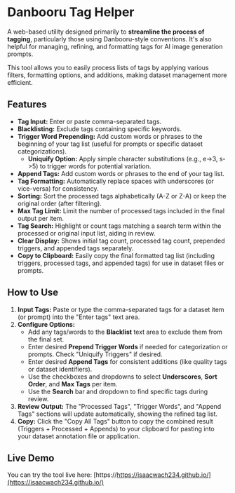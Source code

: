 # **Danbooru Tag Helper**

A web-based utility designed primarily to **streamline the process of tagging**, particularly those using Danbooru-style conventions. It's also helpful for managing, refining, and formatting tags for AI image generation prompts.

This tool allows you to easily process lists of tags by applying various filters, formatting options, and additions, making dataset management more efficient.

## **Features**

* **Tag Input:** Enter or paste comma-separated tags.  
* **Blacklisting:** Exclude tags containing specific keywords.  
* **Trigger Word Prepending:** Add custom words or phrases to the beginning of your tag list (useful for prompts or specific dataset categorizations).  
  * **Uniquify Option:** Apply simple character substitutions (e.g., e-\>3, s-\>5) to trigger words for potential variation.  
* **Append Tags:** Add custom words or phrases to the end of your tag list.  
* **Tag Formatting:** Automatically replace spaces with underscores (or vice-versa) for consistency.  
* **Sorting:** Sort the processed tags alphabetically (A-Z or Z-A) or keep the original order (after filtering).  
* **Max Tag Limit:** Limit the number of processed tags included in the final output per item.  
* **Tag Search:** Highlight or count tags matching a search term within the processed or original input list, aiding in review.  
* **Clear Display:** Shows initial tag count, processed tag count, prepended triggers, and appended tags separately.  
* **Copy to Clipboard:** Easily copy the final formatted tag list (including triggers, processed tags, and appended tags) for use in dataset files or prompts.

## **How to Use**

1. **Input Tags:** Paste or type the comma-separated tags for a dataset item (or prompt) into the "Enter tags" text area.  
2. **Configure Options:**  
   * Add any tags/words to the **Blacklist** text area to exclude them from the final set.  
   * Enter desired **Prepend Trigger Words** if needed for categorization or prompts. Check "Uniquify Triggers" if desired.  
   * Enter desired **Append Tags** for consistent additions (like quality tags or dataset identifiers).  
   * Use the checkboxes and dropdowns to select **Underscores**, **Sort Order**, and **Max Tags** per item.  
   * Use the **Search** bar and dropdown to find specific tags during review.  
3. **Review Output:** The "Processed Tags", "Trigger Words", and "Append Tags" sections will update automatically, showing the refined tag list.  
4. **Copy:** Click the "Copy All Tags" button to copy the combined result (Triggers \+ Processed \+ Appends) to your clipboard for pasting into your dataset annotation file or application.

## **Live Demo**

You can try the tool live here: [https://https://isaacwach234.github.io/](https://isaacwach234.github.io/)
